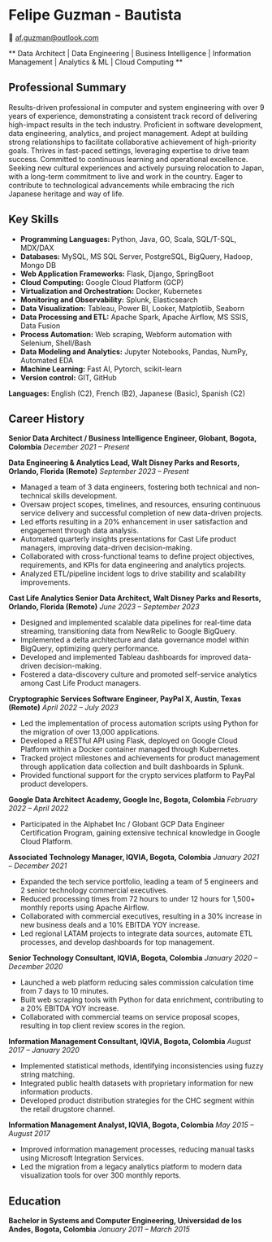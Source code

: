 # Felipe Guzman - Bautista
📧 af.guzman@outlook.com

** Data Architect | Data Engineering | Business Intelligence | Information Management | Analytics & ML | Cloud Computing **

## Professional Summary
Results-driven professional in computer and system engineering with over 9 years of experience, demonstrating a consistent track record of delivering high-impact results in the tech industry. Proficient in software development, data engineering, analytics, and project management. Adept at building strong relationships to facilitate collaborative achievement of high-priority goals. Thrives in fast-paced settings, leveraging expertise to drive team success. Committed to continuous learning and operational excellence. Seeking new cultural experiences and actively pursuing relocation to Japan, with a long-term commitment to live and work in the country. Eager to contribute to technological advancements while embracing the rich Japanese heritage and way of life.

## Key Skills
- **Programming Languages:** Python, Java, GO, Scala, SQL/T-SQL, MDX/DAX
- **Databases:** MySQL, MS SQL Server, PostgreSQL, BigQuery, Hadoop, Mongo DB
- **Web Application Frameworks:** Flask, Django, SpringBoot
- **Cloud Computing:** Google Cloud Platform (GCP)
- **Virtualization and Orchestration:** Docker, Kubernetes
- **Monitoring and Observability:** Splunk, Elasticsearch
- **Data Visualization:** Tableau, Power BI, Looker, Matplotlib, Seaborn
- **Data Processing and ETL:** Apache Spark, Apache Airflow, MS SSIS, Data Fusion 
- **Process Automation:** Web scraping, Webform automation with Selenium, Shell/Bash
- **Data Modeling and Analytics:** Jupyter Notebooks, Pandas, NumPy, Automated EDA
- **Machine Learning:** Fast AI, Pytorch, scikit-learn
- **Version control:** GIT, GitHub

**Languages:** English (C2), French (B2), Japanese (Basic), Spanish (C2)

## Career History

**Senior Data Architect / Business Intelligence Engineer, Globant, Bogota, Colombia**
*December 2021 – Present*

**Data Engineering & Analytics Lead, Walt Disney Parks and Resorts, Orlando, Florida (Remote)**
*September 2023 – Present*
- Managed a team of 3 data engineers, fostering both technical and non-technical skills development.
- Oversaw project scopes, timelines, and resources, ensuring continuous service delivery and successful completion of new data-driven projects.
- Led efforts resulting in a 20% enhancement in user satisfaction and engagement through data analysis.
- Automated quarterly insights presentations for Cast Life product managers, improving data-driven decision-making.
- Collaborated with cross-functional teams to define project objectives, requirements, and KPIs for data engineering and analytics projects.
- Analyzed ETL/pipeline incident logs to drive stability and scalability improvements.

**Cast Life Analytics Senior Data Architect, Walt Disney Parks and Resorts, Orlando, Florida (Remote)**
*June 2023 – September 2023*
- Designed and implemented scalable data pipelines for real-time data streaming, transitioning data from NewRelic to Google BigQuery.
- Implemented a delta architecture and data governance model within BigQuery, optimizing query performance.
- Developed and implemented Tableau dashboards for improved data-driven decision-making.
- Fostered a data-discovery culture and promoted self-service analytics among Cast Life Product managers.

**Cryptographic Services Software Engineer, PayPal X, Austin, Texas (Remote)**
*April 2022 – July 2023*
- Led the implementation of process automation scripts using Python for the migration of over 13,000 applications.
- Developed a RESTful API using Flask, deployed on Google Cloud Platform within a Docker container managed through Kubernetes.
- Tracked project milestones and achievements for product management through application data collection and built dashboards in Splunk.
- Provided functional support for the crypto services platform to PayPal product developers.

**Google Data Architect Academy, Google Inc, Bogota, Colombia**
*February 2022 – April 2022*
- Participated in the Alphabet Inc / Globant GCP Data Engineer Certification Program, gaining extensive technical knowledge in Google Cloud Platform.

**Associated Technology Manager, IQVIA, Bogota, Colombia**
*January 2021 – December 2021*
- Expanded the tech service portfolio, leading a team of 5 engineers and 2 senior technology commercial executives.
- Reduced processing times from 72 hours to under 12 hours for 1,500+ monthly reports using Apache Airflow.
- Collaborated with commercial executives, resulting in a 30% increase in new business deals and a 10% EBITDA YOY increase.
- Led regional LATAM projects to integrate data sources, automate ETL processes, and develop dashboards for top management.

**Senior Technology Consultant, IQVIA, Bogota, Colombia**
*January 2020 – December 2020*
- Launched a web platform reducing sales commission calculation time from 7 days to 10 minutes.
- Built web scraping tools with Python for data enrichment, contributing to a 20% EBITDA YOY increase.
- Collaborated with commercial teams on service proposal scopes, resulting in top client review scores in the region.

**Information Management Consultant, IQVIA, Bogota, Colombia**
*August 2017 – January 2020*
- Implemented statistical methods, identifying inconsistencies using fuzzy string matching.
- Integrated public health datasets with proprietary information for new information products.
- Developed product distribution strategies for the CHC segment within the retail drugstore channel.

**Information Management Analyst, IQVIA, Bogota, Colombia**
*May 2015 – August 2017*
- Improved information management processes, reducing manual tasks using Microsoft Integration Services.
- Led the migration from a legacy analytics platform to modern data visualization tools for over 300 monthly reports.

## Education
**Bachelor in Systems and Computer Engineering, Universidad de los Andes, Bogota, Colombia**
*January 2011 – March 2015*
